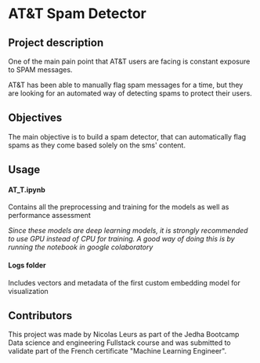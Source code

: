 # AT&T Spam Detector

## Project description
One of the main pain point that AT&T users are facing is constant exposure to SPAM messages.

AT&T has been able to manually flag spam messages for a time, but they are looking for an automated way of detecting spams to protect their users.

## Objectives
The main objective is to build a spam detector, that can automatically flag spams as they come based solely on the sms' content.

## Usage

#### AT_T.ipynb
Contains all the preprocessing and training for the models as well as performance assessment

*Since these models are deep learning models, it is strongly recommended to use GPU instead of CPU for training. A good way of doing this is by running the notebook in google colaboratory*

#### Logs folder
Includes vectors and metadata of the first custom embedding model for visualization

## Contributors

This project was made by Nicolas Leurs as part of the Jedha Bootcamp Data science and engineering Fullstack course and was submitted to validate part of the French certificate "Machine Learning Engineer".

